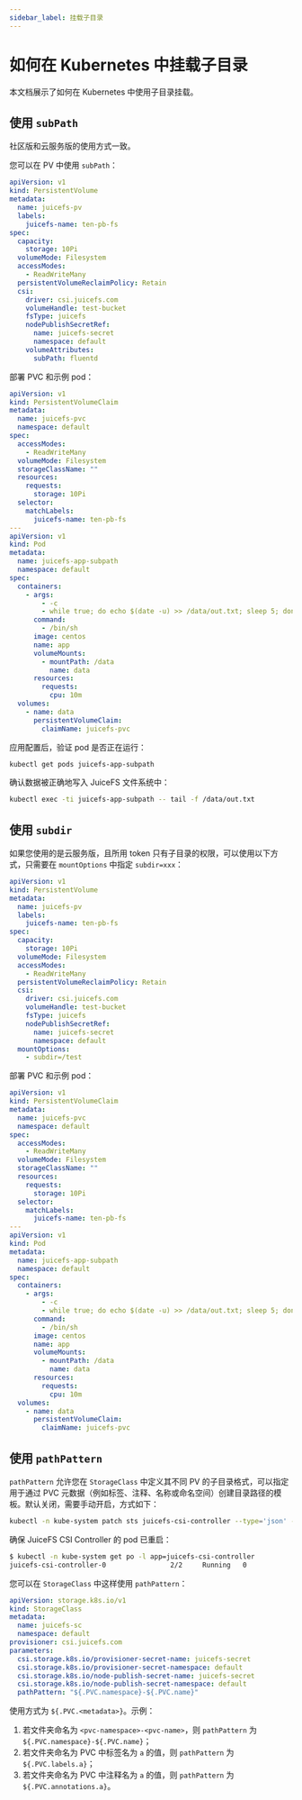 ```yaml
---
sidebar_label: 挂载子目录
---
```


# 如何在 Kubernetes 中挂载子目录

本文档展示了如何在 Kubernetes 中使用子目录挂载。

## 使用 `subPath`

社区版和云服务版的使用方式一致。

您可以在 PV 中使用 `subPath`：

```yaml {21-22}
apiVersion: v1
kind: PersistentVolume
metadata:
  name: juicefs-pv
  labels:
    juicefs-name: ten-pb-fs
spec:
  capacity:
    storage: 10Pi
  volumeMode: Filesystem
  accessModes:
    - ReadWriteMany
  persistentVolumeReclaimPolicy: Retain
  csi:
    driver: csi.juicefs.com
    volumeHandle: test-bucket
    fsType: juicefs
    nodePublishSecretRef:
      name: juicefs-secret
      namespace: default
    volumeAttributes:
      subPath: fluentd
```

部署 PVC 和示例 pod：

```yaml
apiVersion: v1
kind: PersistentVolumeClaim
metadata:
  name: juicefs-pvc
  namespace: default
spec:
  accessModes:
    - ReadWriteMany
  volumeMode: Filesystem
  storageClassName: ""
  resources:
    requests:
      storage: 10Pi
  selector:
    matchLabels:
      juicefs-name: ten-pb-fs
---
apiVersion: v1
kind: Pod
metadata:
  name: juicefs-app-subpath
  namespace: default
spec:
  containers:
    - args:
        - -c
        - while true; do echo $(date -u) >> /data/out.txt; sleep 5; done
      command:
        - /bin/sh
      image: centos
      name: app
      volumeMounts:
        - mountPath: /data
          name: data
      resources:
        requests:
          cpu: 10m
  volumes:
    - name: data
      persistentVolumeClaim:
        claimName: juicefs-pvc
```

应用配置后，验证 pod 是否正在运行：

```sh
kubectl get pods juicefs-app-subpath
```

确认数据被正确地写入 JuiceFS 文件系统中：

```sh
kubectl exec -ti juicefs-app-subpath -- tail -f /data/out.txt
```

## 使用 `subdir`

如果您使用的是云服务版，且所用 token 只有子目录的权限，可以使用以下方式，只需要在 `mountOptions` 中指定 `subdir=xxx`：

```yaml {21-22}
apiVersion: v1
kind: PersistentVolume
metadata:
  name: juicefs-pv
  labels:
    juicefs-name: ten-pb-fs
spec:
  capacity:
    storage: 10Pi
  volumeMode: Filesystem
  accessModes:
    - ReadWriteMany
  persistentVolumeReclaimPolicy: Retain
  csi:
    driver: csi.juicefs.com
    volumeHandle: test-bucket
    fsType: juicefs
    nodePublishSecretRef:
      name: juicefs-secret
      namespace: default
  mountOptions:
    - subdir=/test
```

部署 PVC 和示例 pod：

```yaml
apiVersion: v1
kind: PersistentVolumeClaim
metadata:
  name: juicefs-pvc
  namespace: default
spec:
  accessModes:
    - ReadWriteMany
  volumeMode: Filesystem
  storageClassName: ""
  resources:
    requests:
      storage: 10Pi
  selector:
    matchLabels:
      juicefs-name: ten-pb-fs
---
apiVersion: v1
kind: Pod
metadata:
  name: juicefs-app-subpath
  namespace: default
spec:
  containers:
    - args:
        - -c
        - while true; do echo $(date -u) >> /data/out.txt; sleep 5; done
      command:
        - /bin/sh
      image: centos
      name: app
      volumeMounts:
        - mountPath: /data
          name: data
      resources:
        requests:
          cpu: 10m
  volumes:
    - name: data
      persistentVolumeClaim:
        claimName: juicefs-pvc
```

## 使用 `pathPattern`

`pathPattern` 允许您在 `StorageClass` 中定义其不同 PV 的子目录格式，可以指定用于通过 PVC 元数据（例如标签、注释、名称或命名空间）创建目录路径的模板。默认关闭，需要手动开启，方式如下：

```bash
kubectl -n kube-system patch sts juicefs-csi-controller --type='json' -p='[{"op": "remove", "path": "/spec/template/spec/containers/1"}, {"op": "replace", "path": "/spec/template/spec/containers/0/args", "value":["--endpoint=$(CSI_ENDPOINT)", "--logtostderr", "--nodeid=$(NODE_NAME)", "--v=5", "--provisioner=true"]}]'
```

确保 JuiceFS CSI Controller 的 pod 已重启：

```bash
$ kubectl -n kube-system get po -l app=juicefs-csi-controller
juicefs-csi-controller-0                2/2     Running   0                24m
```

您可以在 `StorageClass` 中这样使用 `pathPattern`：

```yaml {12}
apiVersion: storage.k8s.io/v1
kind: StorageClass
metadata:
  name: juicefs-sc
  namespace: default
provisioner: csi.juicefs.com
parameters:
  csi.storage.k8s.io/provisioner-secret-name: juicefs-secret
  csi.storage.k8s.io/provisioner-secret-namespace: default
  csi.storage.k8s.io/node-publish-secret-name: juicefs-secret
  csi.storage.k8s.io/node-publish-secret-namespace: default
  pathPattern: "${.PVC.namespace}-${.PVC.name}"
```

使用方式为 `${.PVC.<metadata>}`。示例：

1. 若文件夹命名为 `<pvc-namespace>-<pvc-name>`，则 `pathPattern` 为 `${.PVC.namespace}-${.PVC.name}`；
2. 若文件夹命名为 PVC 中标签名为 `a` 的值，则 `pathPattern` 为`${.PVC.labels.a}`；
3. 若文件夹命名为 PVC 中注释名为 `a` 的值，则 `pathPattern` 为`${.PVC.annotations.a}`。

